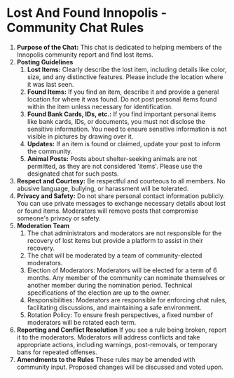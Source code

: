 # Lost And Found Innopolis - Community Chat Rules

1. **Purpose of the Chat:**
   This chat is dedicated to helping members of the Innopolis community report and find lost items.
2. **Posting Guidelines**
   1. **Lost Items:** Clearly describe the lost item, including details like color, size, and any distinctive features. Please include the location where it was last seen.
   2. **Found Items:** If you find an item, describe it and provide a general location for where it was found. Do not post personal items found within the item unless necessary for identification.
   3. **Found Bank Cards, IDs, etc.:** If you find important personal items like bank cards, IDs, or documents, you must not disclose the sensitive information. You need to ensure sensitive information is not visible in pictures by drawing over it.
   4. **Updates:** If an item is found or claimed, update your post to inform the community.
   5. **Animal Posts:** Posts about shelter-seeking animals are not permitted, as they are not considered 'items'. Please use the designated chat for such posts.
3. **Respect and Courtesy:**
   Be respectful and courteous to all members. No abusive language, bullying, or harassment will be tolerated.
4. **Privacy and Safety:**
   Do not share personal contact information publicly. You can use private messages to exchange necessary details about lost or found items.
   Moderators will remove posts that compromise someone's privacy or safety.
5. **Moderation Team**
   1. The chat administrators and moderators are not responsible for the recovery of lost items but provide a platform to assist in their recovery.
   2. The chat will be moderated by a team of community-elected moderators.
   3. Election of Moderators: Moderators will be elected for a term of 6 months. Any member of the community can nominate themselves or another member during the nomination period. Technical specifications of the election are up to the owner.
   4. Responsibilities: Moderators are responsible for enforcing chat rules, facilitating discussions, and maintaining a safe environment.
   5. Rotation Policy: To ensure fresh perspectives, a fixed number of moderators will be rotated each term.
6. **Reporting and Conflict Resolution**
   If you see a rule being broken, report it to the moderators.
   Moderators will address conflicts and take appropriate actions, including warnings, post-removals, or temporary bans for repeated offenses.
7. **Amendments to the Rules**
   These rules may be amended with community input. Proposed changes will be discussed and voted upon.
